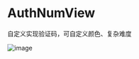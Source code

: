 # AuthNumView
自定义实现验证码，可自定义颜色、复杂难度

![image](https://github.com/cai784921129/AuthNumView/blob/master/app/capture/authNumView.gif?raw=true)
